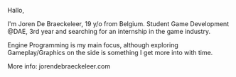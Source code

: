 Hallo,

I'm Joren De Braeckeleer, 19 y/o from Belgium.
Student Game Development @DAE, 3rd year and searching for an internship in the game industry.

Engine Programming is my main focus, although exploring Gameplay/Graphics on the side is something I get more into with time.

More info: jorendebraeckeleer.com
